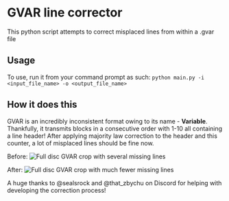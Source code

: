 # GVAR line corrector
This python script attempts to correct misplaced lines from within a .gvar file

## Usage
To use, run it from your command prompt as such: `python main.py -i <input_file_name> -o <output_file_name>`

## How it does this
GVAR is an incredibly inconsistent format owing to its name - **Variable**. Thankfully, it transmits blocks in a consecutive order with 1-10 all containing a line header! After applying majority law correction to the header and this counter, a lot of misplaced lines should be fine now.

Before:
![Full disc GVAR crop with several missing lines](https://github.com/Cpt-Dingus/GVAR-line-corrector/assets/100243410/af217faa-6dca-42e2-9c8f-ed22e4391065)

After:
![Full disc GVAR crop with much fewer missing lines](https://github.com/Cpt-Dingus/GVAR-line-corrector/assets/100243410/48c5a50d-f92f-40b3-a32f-55af66136167)


A huge thanks to @sealsrock and @that_zbychu on Discord for helping with developing the correction process!
